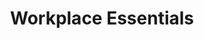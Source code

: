 ---
title: "Workplace Essentials"
url: /port-williams/workplace-essentials/
shop: office supplies
---